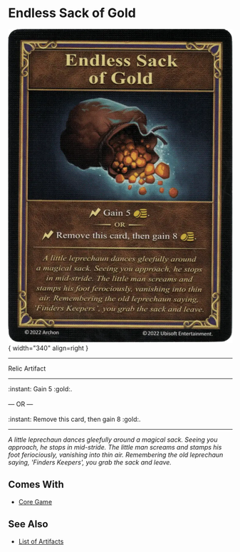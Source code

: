 # Endless Sack of Gold

![Endless Sack of Gold](../assets/artifacts_relic-endless_sack_of_gold.webp){ width="340" align=right }
___
Relic Artifact
___
:instant: Gain 5 :gold:.<br><br>— OR —<br><br>:instant: Remove this card, then gain 8 :gold:.
___
*A little leprechaun dances gleefully around a magical sack. Seeing you approach, he stops in mid-stride. The little man screams and stamps his foot feriociously, vanishing into thin air. Remembering the old leprechaun saying, 'Finders Keepers', you grab the sack and leave.*


## Comes With

- [Core Game](../content.md)


## See Also

- [List of Artifacts](../artifacts.md)
